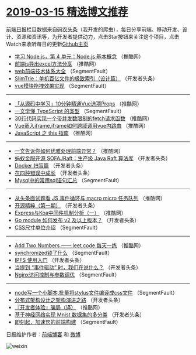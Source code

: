 # [2019-03-15 精选博文推荐](https://toutiao.qdkfweb.cn/date/2019/03/15)

[前端日报](https://qdkfweb.cn/c/news)栏目数据来自[码农头条](https://toutiao.qdkfweb.cn/)（我开发的爬虫），每日分享前端、移动开发、设计、资源和资讯等，为开发者提供动力，点击Star按钮来关注这个项目，点击Watch来收听每日的更新[Github主页](https://github.com/kujian/frontendDaily)
* [学习 Node.js，第 4 单元：Node.js 基本概念](https://toutiao.qdkfweb.cn/103757.html) （推酷网）
* [前端js导出excel方法分享](https://toutiao.qdkfweb.cn/103744.html) （推酷网）
* [web前端技术体系大全](https://toutiao.qdkfweb.cn/103732.html) （SegmentFault）
* [SlimTrie：单机百亿文件的极致索引（设计篇）](https://toutiao.qdkfweb.cn/103801.html) （开发者头条）
* [vue模块拖拽效果实现](https://toutiao.qdkfweb.cn/103739.html) （SegmentFault）

***
* [「从源码中学习」10分钟精通Vue选项Props](https://toutiao.qdkfweb.cn/103755.html) （推酷网）
* [一文学懂 TypeScript 的类型](https://toutiao.qdkfweb.cn/103735.html) （SegmentFault）
* [30行代码实现一个带并发数限制的fetch请求函数](https://toutiao.qdkfweb.cn/103748.html) （推酷网）
* [Vue嵌入iframe,iframe如何跨域调用vue内路由](https://toutiao.qdkfweb.cn/103749.html) （推酷网）
* [JavaScript 之 this 指南](https://toutiao.qdkfweb.cn/103751.html) （推酷网）

***
* [一文告诉你如何优雅处理前端异常？](https://toutiao.qdkfweb.cn/103746.html) （推酷网）
* [蚂蚁金服开源 SOFAJRaft：生产级 Java Raft 算法库](https://toutiao.qdkfweb.cn/103772.html) （开发者头条）
* [Docker 扫盲篇](https://toutiao.qdkfweb.cn/103765.html) （开发者头条）
* [在四种错误中成长](https://toutiao.qdkfweb.cn/103769.html) （开发者头条）
* [Mysql中的常用sql语句汇总](https://toutiao.qdkfweb.cn/103734.html) （SegmentFault）

***
* [从头条面试题看 JS 事件循环与 macro micro 任务队列](https://toutiao.qdkfweb.cn/103745.html) （推酷网）
* [开源精粹（第一期）](https://toutiao.qdkfweb.cn/103776.html) （开发者头条）
* [Express与Koa中间件机制分析（一）](https://toutiao.qdkfweb.cn/103750.html) （推酷网）
* [Go module 如何发布 v2 及以上版本？](https://toutiao.qdkfweb.cn/103795.html) （开发者头条）
* [CSS尺寸单位介绍](https://toutiao.qdkfweb.cn/103729.html) （SegmentFault）

***
* [Add Two Numbers —— leet code 每天一练](https://toutiao.qdkfweb.cn/103764.html) （推酷网）
* [synchronized锁了什么](https://toutiao.qdkfweb.cn/103740.html) （SegmentFault）
* [IPFS 使用入门](https://toutiao.qdkfweb.cn/103777.html) （开发者头条）
* [当提到 “事件驱动” 时，我们在说什么？](https://toutiao.qdkfweb.cn/103796.html) （开发者头条）
* [Nginx访问控制与参数调优](https://toutiao.qdkfweb.cn/103730.html) （SegmentFault）

***
* [node写一个小脚本,批量将stylus文件编译成css文件](https://toutiao.qdkfweb.cn/103741.html) （SegmentFault）
* [分布式架构设计之架构演进之路](https://toutiao.qdkfweb.cn/103778.html) （开发者头条）
* [『开发者体验』骗局（译）](https://toutiao.qdkfweb.cn/103752.html) （推酷网）
* [基于神经网络实现 Mnist 数据集的多分类](https://toutiao.qdkfweb.cn/103797.html) （开发者头条）
* [即刻起，加速您的前端构建](https://toutiao.qdkfweb.cn/103731.html) （SegmentFault）

日报维护作者：[前端博客](https://qdkfweb.cn/) 和 [微博](https://qdkfweb.cn/go/weibo)

![weixin](https://user-images.githubusercontent.com/3055447/38468989-651132ac-3b80-11e8-8e6b-15122322a9d7.png)